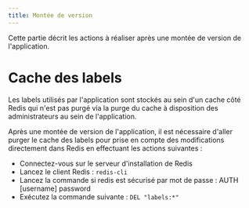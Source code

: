```yaml
---
title: Montée de version
---
```


Cette partie décrit les actions à réaliser après une montée de version de l'application.


# Cache des labels

Les labels utilisés par l'application sont stockés au sein d'un cache côté Redis qui n'est pas purgé via la purge du cache à disposition des administrateurs au sein de l'application.

Après une montée de version de l'application, il est nécessaire d'aller purger le cache des labels pour prise en compte des modifications directement dans Redis en effectuant les actions suivantes :

* Connectez-vous sur le serveur d'installation de Redis
* Lancez le client Redis : `redis-cli`
* Lancez la commande si redis est sécurisé par mot de passe : AUTH [username] password
* Exécutez la commande suivante : `DEL "labels:*"`